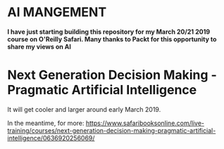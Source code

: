 # AI MANGEMENT

**I have just starting building this repository for my March 20/21 2019 course on O'Reilly Safari.
Many thanks to Packt for this opportunity to share my views on AI**

# Next Generation Decision Making - Pragmatic Artificial Intelligence

It will get cooler and larger around early March 2019.

In the meantime, for more:
https://www.safaribooksonline.com/live-training/courses/next-generation-decision-making-pragmatic-artificial-intelligence/0636920256069/


